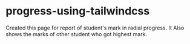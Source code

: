 # progress-using-tailwindcss

Created this page for report of student's mark in radial progress.
It Also shows the marks of other student who got highest mark.
